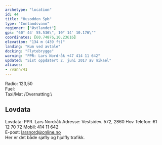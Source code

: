 ```yaml
---
archetype: "location"
id: 44
title: "Husodden Spb"
type: "Innlandsvann"
regioner: ["Østlandet"]
gps: "60° 44' 55.536\", 10° 14' 10.176\""
coordinates: [60.74876,10.23616]
elevation: "134 m (439 ft)"
landing: "Kun ved avtale"
docking: "Flytebrygge"
warning: "PPR: Lars Nordråk +47 414 11 642"
updated: "Sist oppdatert 2. juni 2017 av mikael"
aliases:
- /vann/41
---
```


Radio: 123,50\
Fuel:\
Taxi/Mat /Overnatting:\


## Lovdata

Lovdata: PPR.   Lars Nordråk Adresse: Vestsidev. 572, 2860 Hov  Telefon: 61 12 70 72 Mobil: 414 11 642\
E-post: larsnord@online.no\
Her er det både sjøfly og hjulfly trafikk.
